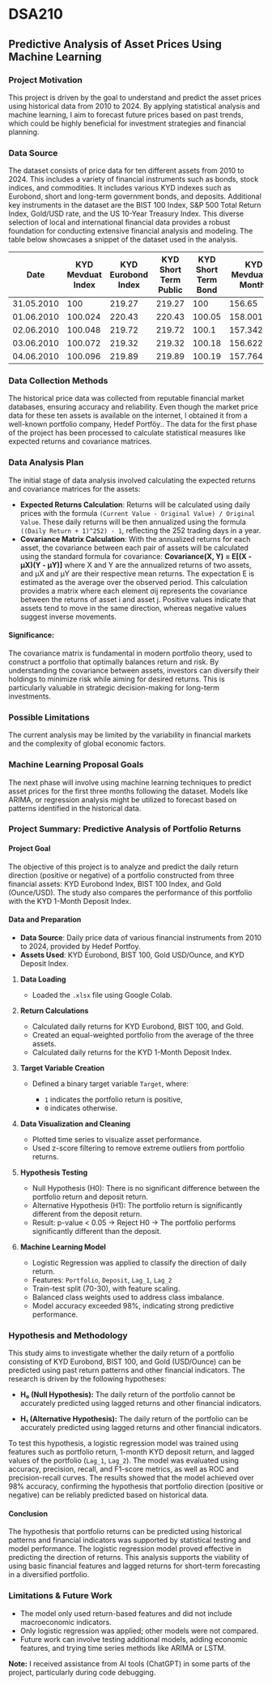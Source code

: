 # DSA210
## Predictive Analysis of Asset Prices Using Machine Learning

### Project Motivation
This project is driven by the goal to understand and predict the asset prices using historical data from 2010 to 2024. By applying statistical analysis and machine learning, I aim to forecast future prices based on past trends, which could be highly beneficial for investment strategies and financial planning.

### Data Source
The dataset consists of price data for ten different assets from 2010 to 2024. This includes a variety of financial instruments such as bonds, stock indices, and commodities. It includes various KYD indexes such as Eurobond, short and long-term government bonds, and deposits. Additional key instruments in the dataset are the BIST 100 Index, S&P 500 Total Return Index, Gold/USD rate, and the US 10-Year Treasury Index. This diverse selection of local and international financial data provides a robust foundation for conducting extensive financial analysis and modeling. The table below showcases a snippet of the dataset used in the analysis.

| Date     | KYD Mevduat Index | KYD Eurobond Index | KYD Short Term Public| KYD Short Term Bond| KYD Mevduat  (1 Month) | KYD Long Term | BIST 100 Index | S&P 500 Total Return Index | Gold Ons/USD | ABD 10 Year Bond Index | Dolar/TL |
|----------|-------------------|--------------------|----------------|----------------|-------------|---------------|----------------|-----------------------------|--------------|------------------------|----------|
| 31.05.2010 | 100             | 219.27             | 219.27         | 100            | 156.65      | 100           | 729.36         | 2835.33367                 | 1905.33395   | 686.908635             | 1.5665   |
| 01.06.2010 | 100.024         | 220.43             | 220.43         | 100.05         | 158.001059  | 100.49        | 730.38         | 2810.626301                | 1936.609822  | 695.0264482            | 1.5799   |
| 02.06.2010 | 100.048         | 219.72             | 219.72         | 100.1          | 157.342025  | 101.23        | 740.46         | 2871.4833                  | 1924.88886   | 688.4511984            | 1.5732   |
| 03.06.2010 | 100.072         | 219.32             | 219.32         | 100.18         | 156.622884  | 101.87        | 743.07         | 2869.856248                | 1889.336645  | 683.7862507            | 1.5659   |
| 04.06.2010 | 100.096         | 219.89             | 219.89         | 100.19         | 157.764162  | 102.03        | 732.42         | 2791.202384                | 1924.231316  | 697.958316             | 1.5772   |


### Data Collection Methods
The historical price data was collected from reputable financial market databases, ensuring accuracy and reliability. Even though the market price data for these ten assets is available on the internet, I obtained it from a well-known portfolio company, Hedef Portföy.. The data for the first phase of the project has been processed to calculate statistical measures like expected returns and covariance matrices.

### Data Analysis Plan
The initial stage of data analysis involved calculating the expected returns and covariance matrices for the assets:
- **Expected Returns Calculation**: Returns will be calculated using daily prices with the formula `(Current Value - Original Value) / Original Value`. These daily returns will be then annualized using the formula `((Daily Return + 1)^252) - 1`, reflecting the 252 trading days in a year.
- **Covariance Matrix Calculation**: With the annualized returns for each asset, the covariance between each pair of assets will be calculated using the standard formula for covariance:
**Covariance(X, Y) = E[(X - μX)(Y - μY)]**
where X and Y are the annualized returns of two assets, and μX and μY are their respective mean returns. The expectation E is estimated as the average over the observed period. This calculation provides a matrix where each element σij represents the covariance between the returns of asset i and asset j. Positive values indicate that assets tend to move in the same direction, whereas negative values suggest inverse movements.

#### Significance:
The covariance matrix is fundamental in modern portfolio theory, used to construct a portfolio that optimally balances return and risk. By understanding the covariance between assets, investors can diversify their holdings to minimize risk while aiming for desired returns. This is particularly valuable in strategic decision-making for long-term investments.

### Possible Limitations
The current analysis may be limited by the variability in financial markets and the complexity of global economic factors.

### Machine Learning Proposal Goals
The next phase will involve using machine learning techniques to predict asset prices for the first three months following the dataset. Models like ARIMA, or regression analysis might be utilized to forecast based on patterns identified in the historical data.

### Project Summary: Predictive Analysis of Portfolio Returns 

#### Project Goal

The objective of this project is to analyze and predict the daily return direction (positive or negative) of a portfolio constructed from three financial assets: KYD Eurobond Index, BIST 100 Index, and Gold (Ounce/USD). The study also compares the performance of this portfolio with the KYD 1-Month Deposit Index.

#### Data and Preparation

* **Data Source**: Daily price data of various financial instruments from 2010 to 2024, provided by Hedef Portfoy.
* **Assets Used**: KYD Eurobond, BIST 100, Gold USD/Ounce, and KYD Deposit Index.

1. **Data Loading**

   * Loaded the `.xlsx` file using Google Colab.

2. **Return Calculations**

   * Calculated daily returns for KYD Eurobond, BIST 100, and Gold.
   * Created an equal-weighted portfolio from the average of the three assets.
   * Calculated daily returns for the KYD 1-Month Deposit Index.

3. **Target Variable Creation**

   * Defined a binary target variable `Target`, where:

     * `1` indicates the portfolio return is positive,
     * `0` indicates otherwise.

4. **Data Visualization and Cleaning**

   * Plotted time series to visualize asset performance.
   * Used z-score filtering to remove extreme outliers from portfolio returns.

5. **Hypothesis Testing**

   * Null Hypothesis (H0): There is no significant difference between the portfolio return and deposit return.
   * Alternative Hypothesis (H1): The portfolio return is significantly different from the deposit return.
   * Result: p-value < 0.05 → Reject H0 → The portfolio performs significantly different than the deposit.

6. **Machine Learning Model**

   * Logistic Regression was applied to classify the direction of daily return.
   * Features: `Portfolio`, `Deposit`, `Lag_1`, `Lag_2`
   * Train-test split (70-30), with feature scaling.
   * Balanced class weights used to address class imbalance.
   * Model accuracy exceeded 98%, indicating strong predictive performance.


### Hypothesis and Methodology 

This study aims to investigate whether the daily return of a portfolio consisting of KYD Eurobond, BIST 100, and Gold (USD/Ounce) can be predicted using past return patterns and other financial indicators.
The research is driven by the following hypotheses:

* **H₀ (Null Hypothesis):**
  The daily return of the portfolio cannot be accurately predicted using lagged returns and other financial indicators.

* **H₁ (Alternative Hypothesis):**
  The daily return of the portfolio can be accurately predicted using lagged returns and other financial indicators.

To test this hypothesis, a logistic regression model was trained using features such as portfolio return, 1-month KYD deposit return, and lagged values of the portfolio (`Lag_1`, `Lag_2`). The model was evaluated using accuracy, precision, recall, and F1-score metrics, as well as ROC and precision-recall curves. The results showed that the model achieved over 98% accuracy, confirming the hypothesis that portfolio direction (positive or negative) can be reliably predicted based on historical data.

#### Conclusion

The hypothesis that portfolio returns can be predicted using historical patterns and financial indicators was supported by statistical testing and model performance. The logistic regression model proved effective in predicting the direction of returns. This analysis supports the viability of using basic financial features and lagged returns for short-term forecasting in a diversified portfolio.

###  Limitations & Future Work
- The model only used return-based features and did not include macroeconomic indicators.  
- Only logistic regression was applied; other models were not compared.  
- Future work can involve testing additional models, adding economic features, and trying time series methods like ARIMA or LSTM.
  

**Note:** I received assistance from AI tools (ChatGPT) in some parts of the project, particularly during code debugging.

